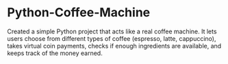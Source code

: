 # Python-Coffee-Machine
Created a simple Python project that acts like a real coffee machine. It lets users choose from different types of coffee (espresso, latte, cappuccino), takes virtual coin payments, checks if enough ingredients are available, and keeps track of the money earned.
